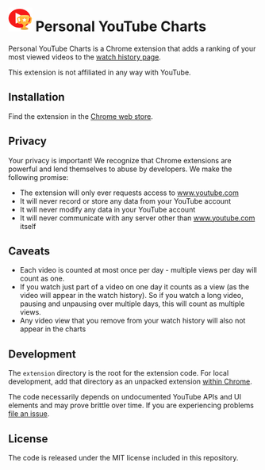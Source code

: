 ![icon](extension/icons/icon48.png) Personal YouTube Charts
===========================================================

Personal YouTube Charts is a Chrome extension that adds a ranking of your most viewed videos to the [watch history page](https://www.youtube.com/feed/history).

This extension is not affiliated in any way with YouTube.


## Installation

Find the extension in the [Chrome web store](https://chrome.google.com/webstore/detail/personal-youtube-charts/beicockjhpniljmibgmmlhdkjjidccea).


## Privacy

Your privacy is important! We recognize that Chrome extensions are powerful and lend themselves to abuse by developers. We make the following promise:

- The extension will only ever requests access to www.youtube.com
- It will never record or store any data from your YouTube account
- It will never modify any data in your YouTube account
- It will never communicate with any server other than www.youtube.com itself


## Caveats

- Each video is counted at most once per day - multiple views per day will count as one.
- If you watch just part of a video on one day it counts as a view (as the video will appear in the watch history). So if you watch a long video, pausing and unpausing over multiple days, this will count as multiple views.
- Any video view that you remove from your watch history will also not appear in the charts


## Development

The `extension` directory is the root for the extension code. For local development, add that directory as an unpacked extension [within Chrome](chrome://extensions/).

The code necessarily depends on undocumented YouTube APIs and UI elements and may prove brittle over time. If you are experiencing problems [file an issue](https://github.com/nikhaldi/youtube-charts/issues).


## License

The code is released under the MIT license included in this repository.
